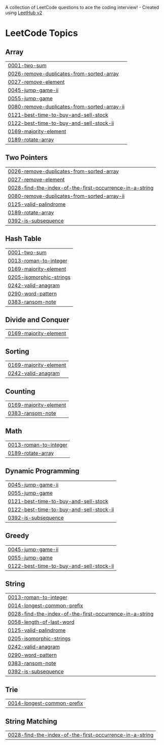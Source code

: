 A collection of LeetCode questions to ace the coding interview! - Created using [LeetHub v2](https://github.com/arunbhardwaj/LeetHub-2.0)
<!---LeetCode Topics Start-->
# LeetCode Topics
## Array
|  |
| ------- |
| [0001-two-sum](https://github.com/JDW611/leetcode/tree/master/0001-two-sum) |
| [0026-remove-duplicates-from-sorted-array](https://github.com/JDW611/leetcode/tree/master/0026-remove-duplicates-from-sorted-array) |
| [0027-remove-element](https://github.com/JDW611/leetcode/tree/master/0027-remove-element) |
| [0045-jump-game-ii](https://github.com/JDW611/leetcode/tree/master/0045-jump-game-ii) |
| [0055-jump-game](https://github.com/JDW611/leetcode/tree/master/0055-jump-game) |
| [0080-remove-duplicates-from-sorted-array-ii](https://github.com/JDW611/leetcode/tree/master/0080-remove-duplicates-from-sorted-array-ii) |
| [0121-best-time-to-buy-and-sell-stock](https://github.com/JDW611/leetcode/tree/master/0121-best-time-to-buy-and-sell-stock) |
| [0122-best-time-to-buy-and-sell-stock-ii](https://github.com/JDW611/leetcode/tree/master/0122-best-time-to-buy-and-sell-stock-ii) |
| [0169-majority-element](https://github.com/JDW611/leetcode/tree/master/0169-majority-element) |
| [0189-rotate-array](https://github.com/JDW611/leetcode/tree/master/0189-rotate-array) |
## Two Pointers
|  |
| ------- |
| [0026-remove-duplicates-from-sorted-array](https://github.com/JDW611/leetcode/tree/master/0026-remove-duplicates-from-sorted-array) |
| [0027-remove-element](https://github.com/JDW611/leetcode/tree/master/0027-remove-element) |
| [0028-find-the-index-of-the-first-occurrence-in-a-string](https://github.com/JDW611/leetcode/tree/master/0028-find-the-index-of-the-first-occurrence-in-a-string) |
| [0080-remove-duplicates-from-sorted-array-ii](https://github.com/JDW611/leetcode/tree/master/0080-remove-duplicates-from-sorted-array-ii) |
| [0125-valid-palindrome](https://github.com/JDW611/leetcode/tree/master/0125-valid-palindrome) |
| [0189-rotate-array](https://github.com/JDW611/leetcode/tree/master/0189-rotate-array) |
| [0392-is-subsequence](https://github.com/JDW611/leetcode/tree/master/0392-is-subsequence) |
## Hash Table
|  |
| ------- |
| [0001-two-sum](https://github.com/JDW611/leetcode/tree/master/0001-two-sum) |
| [0013-roman-to-integer](https://github.com/JDW611/leetcode/tree/master/0013-roman-to-integer) |
| [0169-majority-element](https://github.com/JDW611/leetcode/tree/master/0169-majority-element) |
| [0205-isomorphic-strings](https://github.com/JDW611/leetcode/tree/master/0205-isomorphic-strings) |
| [0242-valid-anagram](https://github.com/JDW611/leetcode/tree/master/0242-valid-anagram) |
| [0290-word-pattern](https://github.com/JDW611/leetcode/tree/master/0290-word-pattern) |
| [0383-ransom-note](https://github.com/JDW611/leetcode/tree/master/0383-ransom-note) |
## Divide and Conquer
|  |
| ------- |
| [0169-majority-element](https://github.com/JDW611/leetcode/tree/master/0169-majority-element) |
## Sorting
|  |
| ------- |
| [0169-majority-element](https://github.com/JDW611/leetcode/tree/master/0169-majority-element) |
| [0242-valid-anagram](https://github.com/JDW611/leetcode/tree/master/0242-valid-anagram) |
## Counting
|  |
| ------- |
| [0169-majority-element](https://github.com/JDW611/leetcode/tree/master/0169-majority-element) |
| [0383-ransom-note](https://github.com/JDW611/leetcode/tree/master/0383-ransom-note) |
## Math
|  |
| ------- |
| [0013-roman-to-integer](https://github.com/JDW611/leetcode/tree/master/0013-roman-to-integer) |
| [0189-rotate-array](https://github.com/JDW611/leetcode/tree/master/0189-rotate-array) |
## Dynamic Programming
|  |
| ------- |
| [0045-jump-game-ii](https://github.com/JDW611/leetcode/tree/master/0045-jump-game-ii) |
| [0055-jump-game](https://github.com/JDW611/leetcode/tree/master/0055-jump-game) |
| [0121-best-time-to-buy-and-sell-stock](https://github.com/JDW611/leetcode/tree/master/0121-best-time-to-buy-and-sell-stock) |
| [0122-best-time-to-buy-and-sell-stock-ii](https://github.com/JDW611/leetcode/tree/master/0122-best-time-to-buy-and-sell-stock-ii) |
| [0392-is-subsequence](https://github.com/JDW611/leetcode/tree/master/0392-is-subsequence) |
## Greedy
|  |
| ------- |
| [0045-jump-game-ii](https://github.com/JDW611/leetcode/tree/master/0045-jump-game-ii) |
| [0055-jump-game](https://github.com/JDW611/leetcode/tree/master/0055-jump-game) |
| [0122-best-time-to-buy-and-sell-stock-ii](https://github.com/JDW611/leetcode/tree/master/0122-best-time-to-buy-and-sell-stock-ii) |
## String
|  |
| ------- |
| [0013-roman-to-integer](https://github.com/JDW611/leetcode/tree/master/0013-roman-to-integer) |
| [0014-longest-common-prefix](https://github.com/JDW611/leetcode/tree/master/0014-longest-common-prefix) |
| [0028-find-the-index-of-the-first-occurrence-in-a-string](https://github.com/JDW611/leetcode/tree/master/0028-find-the-index-of-the-first-occurrence-in-a-string) |
| [0058-length-of-last-word](https://github.com/JDW611/leetcode/tree/master/0058-length-of-last-word) |
| [0125-valid-palindrome](https://github.com/JDW611/leetcode/tree/master/0125-valid-palindrome) |
| [0205-isomorphic-strings](https://github.com/JDW611/leetcode/tree/master/0205-isomorphic-strings) |
| [0242-valid-anagram](https://github.com/JDW611/leetcode/tree/master/0242-valid-anagram) |
| [0290-word-pattern](https://github.com/JDW611/leetcode/tree/master/0290-word-pattern) |
| [0383-ransom-note](https://github.com/JDW611/leetcode/tree/master/0383-ransom-note) |
| [0392-is-subsequence](https://github.com/JDW611/leetcode/tree/master/0392-is-subsequence) |
## Trie
|  |
| ------- |
| [0014-longest-common-prefix](https://github.com/JDW611/leetcode/tree/master/0014-longest-common-prefix) |
## String Matching
|  |
| ------- |
| [0028-find-the-index-of-the-first-occurrence-in-a-string](https://github.com/JDW611/leetcode/tree/master/0028-find-the-index-of-the-first-occurrence-in-a-string) |
<!---LeetCode Topics End-->